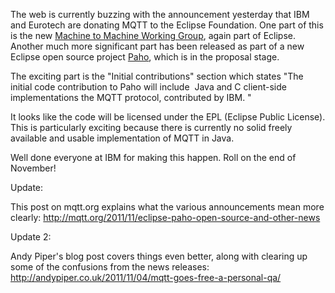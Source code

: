 <!--
.. title: IBM Java and C clients to be open source
.. slug: ibm-java-and-c-clients-to-be-open-source
.. date: 2011-11-03 14:49:41
.. tags:
.. category:
.. link:
.. description:
.. type: text
-->

The web is currently buzzing with the announcement yesterday that IBM and
Eurotech are donating MQTT to the Eclipse Foundation. One part of this is the
new [Machine to Machine Working Group], again part of Eclipse. Another much more significant part
has been released as part of a new Eclipse open source project [Paho], which is
in the proposal stage.

The exciting part is the "Initial contributions" section which states "The
initial code contribution to Paho will include  Java and C client-side
implementations the MQTT protocol, contributed by IBM. "

It looks like the code will be licensed under the EPL (Eclipse Public License).
This is particularly exciting because there is currently no solid freely
available and usable implementation of MQTT in Java.

Well done everyone at IBM for making this happen. Roll on the end of November!

Update:

This post on mqtt.org explains what the various announcements mean more
clearly: <http://mqtt.org/2011/11/eclipse-paho-open-source-and-other-news>

Update 2:

Andy Piper's blog post covers things even better, along with clearing up some
of the confusions from the news releases:
<http://andypiper.co.uk/2011/11/04/mqtt-goes-free-a-personal-qa/>

[Machine to Machine Working Group]: http://wiki.eclipse.org/M2MIWG_charter_draft
[Paho]: http://www.eclipse.org/proposals/technology.paho/
